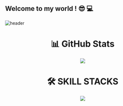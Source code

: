 ## Welcome to my world ! 😎 💻
![header](https://capsule-render.vercel.app/api?type=waving&color=0:004D98,100:A50044&height=220&section=header&text=JunHyeok&fontSize=50&fontColor=ffffff&animation=fadeIn&desc=Mes%20que%20un%20Club%20%7C%20Visca%20Bar%C3%A7a!&descAlign=70&descAlignY=60&descSize=20)
<!--
**junhyeok/junhyeook** is a ✨ _special_ ✨ repository because its `README.md` (this file) appears on your GitHub profile.

Here are some ideas to get you started:

- 🔭 I’m currently working on ...
- 🌱 I’m currently learning ...
- 👯 I’m looking to collaborate on ...
- 🤔 I’m looking for help with ...
- 💬 Ask me about ...
- 📫 How to reach me: ...
- 😄 Pronouns: ...
- ⚡ Fun fact: ...
-->

<div align=center><h1> 📊 GitHub Stats</h1></div>
<div align="center">
  <img src="https://github-readme-stats.vercel.app/api/top-langs/?username=JJUNHYEOK&layout=compact&theme=tokyonight" />
</div>

<div align=center><h1> 🛠️ SKILL STACKS</h1></div>
<p align="center">
  <a href="https://skillicons.dev">
    <img src="https://skillicons.dev/icons?i=c,py,apple,mysql" />
  </a>
</p>
